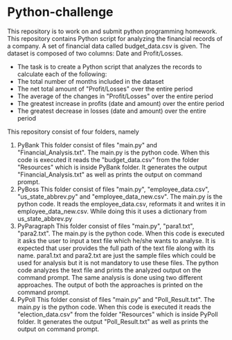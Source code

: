 # Python-challenge
This repository is to work on and submit python programming homework.
This repository contains Python script for analyzing the financial records of a company. A set of financial data called budget_data.csv is given. The dataset is composed of two columns: Date and Profit/Losses. 

* The task is to create a Python script that analyzes the records to calculate each of the following:
* The total number of months included in the dataset
* The net total amount of "Profit/Losses" over the entire period
* The average of the changes in "Profit/Losses" over the entire period
* The greatest increase in profits (date and amount) over the entire period
* The greatest decrease in losses (date and amount) over the entire period

This repository consist of four folders, namely 
1. PyBank
    This folder consist of files "main.py" and "Financial_Analysis.txt". The main.py is the python code. When this code is executed it reads the "budget_data.csv" from the folder "Resources" which is inside PyBank folder. It generates the output "Financial_Analysis.txt" as well as prints the output on command prompt.
2. PyBoss
    This folder consist of files "main.py", "employee_data.csv", "us_state_abbrev.py" and "employee_data_new.csv". The main.py is the python code. It reads the employee_data.csv, reformats it and writes it in employee_data_new.csv. While doing this it uses a dictionary from us_state_abbrev.py
3. PyParagraph
    This folder consist of files "main.py", "para1.txt", "para2.txt". The main.py is the python code. When this code is executed it asks the user to input a text file which he/she wants to analyse. It is expected that user provides the full path of the text file along with its name. para1.txt and para2.txt are just the sample files which could be used for analysis but it is not mandatory to use these files. The python code analyzes the text file and prints the analyzed output on the command prompt. The same analysis is done using two different approaches. The output of both the approaches is printed on the command prompt.
4. PyPoll
    This folder consist of files "main.py" and "Poll_Result.txt". The main.py is the python code. When this code is executed it reads the "election_data.csv" from the folder "Resources" which is inside PyPoll folder. It generates the output "Poll_Result.txt" as well as prints the output on command prompt.

